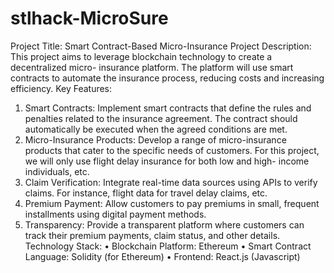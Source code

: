# stlhack-MicroSure
Project Title: Smart Contract-Based Micro-Insurance 
Project Description: This project aims to leverage blockchain technology to create a decentralized micro-
insurance platform. The platform will use smart contracts to automate the insurance process, reducing costs 
and increasing efficiency. 
Key Features: 
1. Smart Contracts: Implement smart contracts that define the rules and penalties related to the 
insurance agreement. The contract should automatically be executed when the agreed conditions are 
met. 
2. Micro-Insurance Products: Develop a range of micro-insurance products that cater to the specific 
needs of customers. For this project, we will only use flight delay insurance for both low and high-
income individuals, etc. 
3. Claim Verification: Integrate real-time data sources using APIs to verify claims. For instance, flight 
data for travel delay claims, etc. 
4. Premium Payment: Allow customers to pay premiums in small, frequent installments using digital 
payment methods. 
5. Transparency: Provide a transparent platform where customers can track their premium payments, 
claim status, and other details. 
Technology Stack: 
• Blockchain Platform: Ethereum 
• Smart Contract Language: Solidity (for Ethereum) 
• Frontend: React.js (Javascript)
